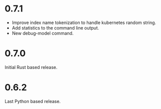 0.7.1
=====

- Improve index name tokenization to handle kubernetes random string.
- Add statistics to the command line output.
- New debug-model command.

0.7.0
=====

Initial Rust based release.


0.6.2
=====

Last Python based release.
